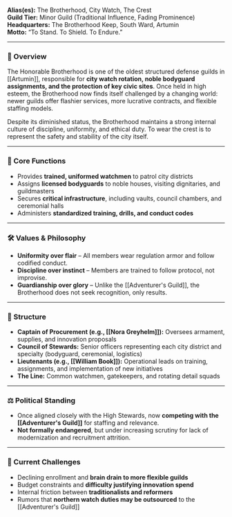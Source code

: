 **Alias(es):** The Brotherhood, City Watch, The Crest  
**Guild Tier:** Minor Guild (Traditional Influence, Fading Prominence)  
**Headquarters:** The Brotherhood Keep, South Ward, Artumin  
**Motto:** “To Stand. To Shield. To Endure.”

---

### 🧭 Overview

The Honorable Brotherhood is one of the oldest structured defense guilds in [[Artumin]], responsible for **city watch rotation, noble bodyguard assignments, and the protection of key civic sites**. Once held in high esteem, the Brotherhood now finds itself challenged by a changing world: newer guilds offer flashier services, more lucrative contracts, and flexible staffing models.

Despite its diminished status, the Brotherhood maintains a strong internal culture of discipline, uniformity, and ethical duty. To wear the crest is to represent the safety and stability of the city itself.

---

### 🎯 Core Functions

- Provides **trained, uniformed watchmen** to patrol city districts
- Assigns **licensed bodyguards** to noble houses, visiting dignitaries, and guildmasters
- Secures **critical infrastructure**, including vaults, council chambers, and ceremonial halls
- Administers **standardized training, drills, and conduct codes**

---

### 🛠️ Values & Philosophy

- **Uniformity over flair** – All members wear regulation armor and follow codified conduct.
- **Discipline over instinct** – Members are trained to follow protocol, not improvise.
- **Guardianship over glory** – Unlike the [[Adventurer's Guild]], the Brotherhood does not seek recognition, only results.


---

### 🧱 Structure

- **Captain of Procurement (e.g., [[Nora Greyhelm]]):** Oversees armament, supplies, and innovation proposals
- **Council of Stewards:** Senior officers representing each city district and specialty (bodyguard, ceremonial, logistics)
- **Lieutenants (e.g., [[William Book]]):** Operational leads on training, assignments, and implementation of new initiatives
- **The Line:** Common watchmen, gatekeepers, and rotating detail squads

---

### ⚖️ Political Standing

- Once aligned closely with the High Stewards, now **competing with the [[Adventurer's Guild]]** for staffing and relevance.
- **Not formally endangered**, but under increasing scrutiny for lack of modernization and recruitment attrition.

---

### 🧾 Current Challenges

- Declining enrollment and **brain drain to more flexible guilds**
- Budget constraints and **difficulty justifying innovation spend**
- Internal friction between **traditionalists and reformers**
- Rumors that **northern watch duties may be outsourced** to the [[Adventurer's Guild]]